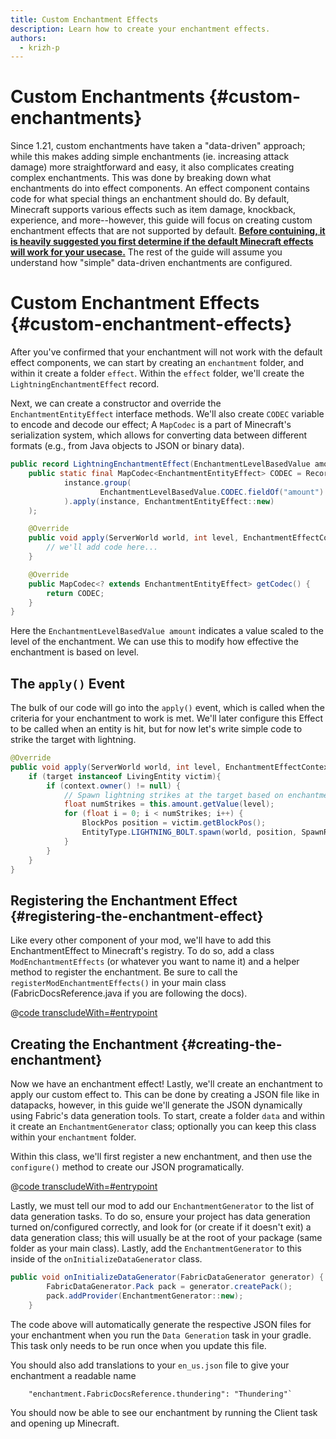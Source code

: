 ```yaml
---
title: Custom Enchantment Effects
description: Learn how to create your enchantment effects.
authors:
  - krizh-p
---
```


# Custom Enchantments {#custom-enchantments}

Since 1.21, custom enchantments have taken a "data-driven" approach; while this makes adding simple enchantments (ie. increasing attack damage) more straightforward and easy, it also complicates creating complex enchantments. This was done by breaking down what enchantments do into effect components. An effect component contains code for what special things an enchantment should do. By default, Minecraft supports various effects such as item damage, knockback, experience, and more--however, this guide will focus on creating custom enchantment effects that are not supported by default. **[Before contuining, it is heavily suggested you first determine if the default Minecraft effects will work for your usecase.](https://minecraft.wiki/w/Enchantment_definition#Effect_components)** The rest of the guide will assume you understand how "simple" data-driven enchantments are configured.

# Custom Enchantment Effects {#custom-enchantment-effects}

After you've confirmed that your enchantment will not work with the default effect components, we can start by creating an `enchantment` folder, and within it create a folder `effect`. Within the `effect` folder, we'll create the `LightningEnchantmentEffect` record.

Next, we can create a constructor and override the `EnchantmentEntityEffect` interface methods. We'll also create `CODEC` variable to encode and decode our effect; A `MapCodec` is a part of Minecraft's serialization system, which allows for converting data between different formats (e.g., from Java objects to JSON or binary data).   

```java
public record LightningEnchantmentEffect(EnchantmentLevelBasedValue amount) implements EnchantmentEntityEffect {
    public static final MapCodec<EnchantmentEntityEffect> CODEC = RecordCodecBuilder.mapCodec(instance ->
            instance.group(
                    EnchantmentLevelBasedValue.CODEC.fieldOf("amount").forGetter(EnchantmentEntityEffect::amount)
            ).apply(instance, EnchantmentEntityEffect::new)
    );

    @Override
    public void apply(ServerWorld world, int level, EnchantmentEffectContext context, Entity target, Vec3d pos) {
        // we'll add code here...
    }

    @Override
    public MapCodec<? extends EnchantmentEntityEffect> getCodec() {
        return CODEC;
    }
}
```

Here the `EnchantmentLevelBasedValue amount` indicates a value scaled to the level of the enchantment. We can use this to modify how effective the enchantment is based on level.

## The `apply()`  Event

The bulk of our code will go into the `apply()` event, which is called when the criteria for your enchantment to work is met. We'll later configure this Effect to be called when an entity is hit, but for now let's write simple code to strike the target with lightning.

```java
@Override
public void apply(ServerWorld world, int level, EnchantmentEffectContext context, Entity target, Vec3d pos) {
    if (target instanceof LivingEntity victim){
        if (context.owner() != null) {
            // Spawn lightning strikes at the target based on enchantment level
            float numStrikes = this.amount.getValue(level);
            for (float i = 0; i < numStrikes; i++) {
                BlockPos position = victim.getBlockPos();
                EntityType.LIGHTNING_BOLT.spawn(world, position, SpawnReason.TRIGGERED);
            }
        }
    }
}
```

## Registering the Enchantment Effect {#registering-the-enchantment-effect}

Like every other component of your mod, we'll have to add this EnchantmentEffect to Minecraft's registry. To do so, add a class `ModEnchantmentEffects` (or whatever you want to name it) and a helper method to register the enchantment. Be sure to call the `registerModEnchantmentEffects()` in your main class (FabricDocsReference.java if you are following the docs).

@[code transcludeWith=#entrypoint](@/reference/latest/src/main/java/com/example/docs/enchantment/ModEnchantmentEffects.java)


## Creating the Enchantment {#creating-the-enchantment}

Now we have an enchantment effect! Lastly, we'll create an enchantment to apply our custom effect to. This can be done by creating a JSON file like in datapacks, however, in this guide we'll generate the JSON dynamically using Fabric's data generation tools. To start, create a folder `data` and within it create an `EnchantmentGenerator` class; optionally you can keep this class within your `enchantment` folder.

Within this class, we'll first register a new enchantment, and then use the `configure()` method to create our JSON programatically.

@[code transcludeWith=#entrypoint](@\reference\latest\src\main\java\com\example\docs\data\EnchantmentGenerator.java)

Lastly, we must tell our mod to add our `EnchantmentGenerator` to the list of data generation tasks. To do so, ensure your project has data generation turned on/configured correctly, and look for (or create if it doesn't exit) a data generation class; this will usually be at the root of your package (same folder as your main class). Lastly, add the `EnchantmentGenerator` to this inside of the `onInitializeDataGenerator` class.

```java
public void onInitializeDataGenerator(FabricDataGenerator generator) {
		FabricDataGenerator.Pack pack = generator.createPack();
		pack.addProvider(EnchantmentGenerator::new);
	}
```



The code above will automatically generate the respective JSON files for your enchantment when you run the `Data Generation` task in your gradle. This task only needs to be run once when you update this file. 


You should also add translations to your `en_us.json` file to give your enchantment a readable name

```
    "enchantment.FabricDocsReference.thundering": "Thundering"`
```

You should now be able to see our enchantment by running the Client task and opening up Minecraft.

<VideoPlayer src="/assets/develop/enchantment-effects/thunder.mp4" title="Using the Lightning Effect" />